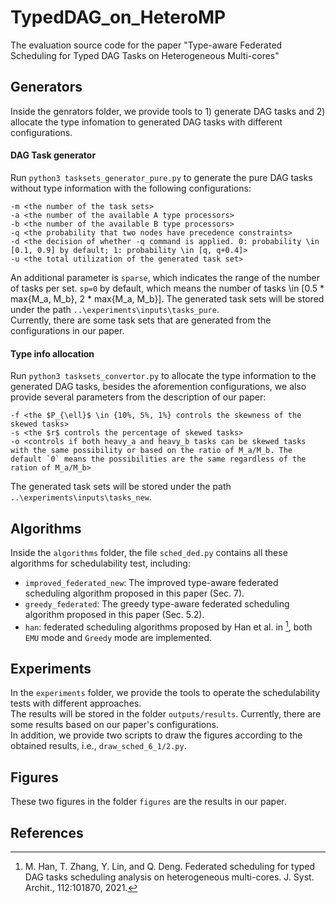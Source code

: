 # TypedDAG_on_HeteroMP
The evaluation source code for the paper "Type-aware Federated Scheduling for Typed DAG Tasks on Heterogeneous Multi-cores"
<br />
## Generators
Inside the genrators folder, we provide tools to 1) generate DAG tasks and 2) allocate the type infomation to generated DAG tasks with different configurations.
#### DAG Task generator
Run `python3 tasksets_generator_pure.py` to generate the pure DAG tasks without type information with the following configurations:
```
-m <the number of the task sets>
-a <the number of the available A type processors>
-b <the number of the available B type processors>
-q <the probability that two nodes have precedence constraints>
-d <the decision of whether -q command is applied. 0: probability \in [0.1, 0.9] by default; 1: probability \in [q, q+0.4]>
-u <the total utilization of the generated task set>
```
An additional parameter is `sparse`, which indicates the range of the number of tasks per set. 
`sp=0` by default, which means the number of tasks \in [0.5 * max{M_a, M_b}, 2 * max{M_a, M_b}].
The generated task sets will be stored under the path `..\experiments\inputs\tasks_pure`.<br />
Currently, there are some task sets that are generated from the configurations in our paper.
<br />
#### Type info allocation
Run `python3 tasksets_convertor.py` to allocate the type information to the generated DAG tasks, besides the aforemention configurations, we also provide several parameters from the description of our paper:
```
-f <the $P_{\ell}$ \in {10%, 5%, 1%} controls the skewness of the skewed tasks>
-s <the $r$ controls the percentage of skewed tasks>
-o <controls if both heavy_a and heavy_b tasks can be skewed tasks with the same possibility or based on the ratio of M_a/M_b. The default `0` means the possibilities are the same regardless of the ration of M_a/M_b>
```
The generated task sets will be stored under the path `..\experiments\inputs\tasks_new`.
<br />

## Algorithms
Inside the `algorithms` folder, the file `sched_ded.py` contains all these algorithms for schedulability test, including:
- `improved_federated_new`: The improved type-aware federated scheduling algorithm proposed in this paper (Sec. 7).
- `greedy_federated`: The greedy type-aware federated scheduling algorithm proposed in this paper (Sec. 5.2).
- `han`: federated scheduling algorithms proposed by Han et al. in [^1], both `EMU` mode and `Greedy` mode are implemented.

## Experiments
In the `experiments` folder, we provide the tools to operate the schedulability tests with different approaches. <br />
The results will be stored in the folder `outputs/results`. Currently, there are some results based on our paper's configurations.<br />
In addition, we provide two scripts to draw the figures according to the obtained results, i.e., `draw_sched_6_1/2.py`.

## Figures
These two figures in the folder `figures` are the results in our paper.

## References
[^1]: M. Han, T. Zhang, Y. Lin, and Q. Deng. Federated scheduling for typed DAG tasks scheduling analysis on heterogeneous multi-cores. J. Syst. Archit., 112:101870, 2021.
